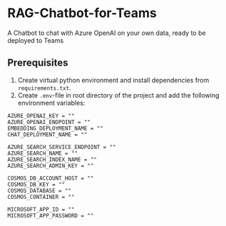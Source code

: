 # RAG-Chatbot-for-Teams
A Chatbot to chat with Azure OpenAI on your own data, ready to be deployed to Teams

## Prerequisites
1. Create virtual python environment and install dependencies from `requirements.txt`.
2. Create `.env`-file in root directory of the project and add the following environment variables:
```
AZURE_OPENAI_KEY = "" 
AZURE_OPENAI_ENDPOINT = ""
EMBEDDING_DEPLOYMENT_NAME = ""
CHAT_DEPLOYMENT_NAME = ""

AZURE_SEARCH_SERVICE_ENDPOINT = ""
AZURE_SEARCH_NAME = ""
AZURE_SEARCH_INDEX_NAME = ""
AZURE_SEARCH_ADMIN_KEY = ""

COSMOS_DB_ACCOUNT_HOST = ""
COSMOS_DB_KEY = ""
COSMOS_DATABASE = ""
COSMOS_CONTAINER = ""

MICROSOFT_APP_ID = ""
MICROSOFT_APP_PASSWORD = ""
```